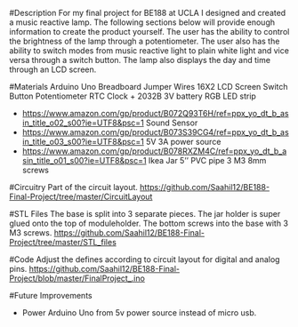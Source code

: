 #Description 
	For my final project for BE188 at UCLA I designed and created a music reactive lamp. The following sections below will provide enough information to create the product yourself. The user has the ability to control the brightness of the lamp through a potentiometer. The user also has the ability to switch modes from music reactive light to plain white light and vice versa through a switch button. The lamp also displays the day and time through an LCD screen.  

#Materials
	Arduino Uno
	Breadboard
	Jumper Wires
	16X2 LCD Screen
	Switch Button
	Potentiometer
	RTC Clock + 2032B 3V battery
	RGB LED strip 
-	https://www.amazon.com/gp/product/B072Q93T6H/ref=ppx_yo_dt_b_asin_title_o02_s00?ie=UTF8&psc=1
Sound Sensor
-	https://www.amazon.com/gp/product/B073S39CG4/ref=ppx_yo_dt_b_asin_title_o03_s00?ie=UTF8&psc=1
5V 3A power source 
-	https://www.amazon.com/gp/product/B078RXZM4C/ref=ppx_yo_dt_b_asin_title_o01_s00?ie=UTF8&psc=1
Ikea Jar
5’’ PVC pipe
3 M3 8mm screws

#Circuitry
	Part of the circuit layout. 
	https://github.com/Saahil12/BE188-Final-Project/tree/master/CircuitLayout
	
#STL Files
	The base is split into 3 separate pieces. The jar holder is super glued onto the top of moduleholder. The bottom screws into the base with 3 M3 screws. 
	https://github.com/Saahil12/BE188-Final-Project/tree/master/STL_files

#Code
 Adjust the defines according to circuit layout for digital and analog pins.
	https://github.com/Saahil12/BE188-Final-Project/blob/master/FinalProject_.ino
	
#Future Improvements 
-	Power Arduino Uno from 5v power source instead of micro usb.


